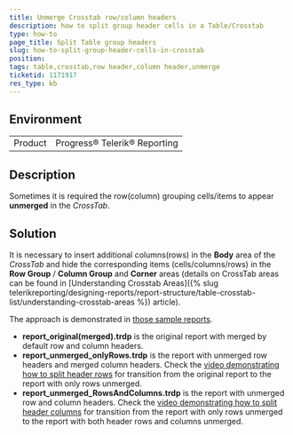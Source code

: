 ```yaml
---
title: Unmerge Crosstab row/column headers
description: how to split group header cells in a Table/Crosstab
type: how-to
page_title: Split Table group headers
slug: how-to-split-group-header-cells-in-crosstab
position: 
tags: table,crosstab,row header,column header,unmerge
ticketid: 1171917
res_type: kb
---
```


## Environment
<table>
	<tr>
		<td>Product</td>
		<td>Progress® Telerik® Reporting </td>
	</tr>
</table>


## Description
Sometimes it is required the row(column) grouping cells/items to appear **unmerged** in the _CrossTab_. 

## Solution
It is necessary to insert additional columns(rows) in the **Body** area of the _CrossTab_ and hide the corresponding items (cells/columns/rows) in the **Row Group** / **Column Group** and **Corner** areas (details on CrossTab areas can be found in [Understanding Crosstab Areas]({% slug telerikreporting/designing-reports/report-structure/table-crosstab-list/understanding-crosstab-areas %}) article).

The approach is demonstrated in [those sample reports](https://www.telerik.com/docs/default-source/knowledgebasearticleattachments/reporting/crosstabunmergeheaderssamplereports.zip?sfvrsn=db3863fc_2).
+ **report_original(merged).trdp** is the original report with merged by default row and column headers.
+ **report_unmerged_onlyRows.trdp** is the report with unmerged row headers and merged column headers. Check the [video demonstrating how to split header rows](https://www.telerik.com/docs/default-source/knowledgebasearticleattachments/reporting/rows_unmergecrosstab.swf?sfvrsn=26f1af42_2) for transition from the original report to the report with only rows unmerged. 
+ **report_unmerged_RowsAndColumns.trdp** is the report with unmerged row and column headers. Check the [video demonstrating how to split header columns](https://www.telerik.com/docs/default-source/knowledgebasearticleattachments/reporting/columns_unmergecrosstab.swf?sfvrsn=196cfad3_2) for transition from the report with only rows unmerged to the report with both header rows and columns unmerged.
